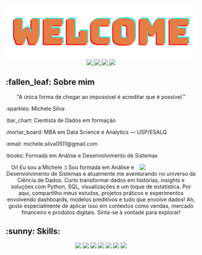 <img src="https://github.com/michelesilva20/michelesilva20/blob/main/welcome.png">

<div align="center" style="margin-bottom:10px">
  <a href="https://www.linkedin.com/in/michele-silva-462b21218/">
    <img src="https://img.shields.io/badge/linkedin-%230077B5.svg?style=for-the-badge&logo=linkedin&logoColor=white">
  </a>
  <a href="https://www.instagram.com/cosmusluz">
    <img src="https://img.shields.io/badge/Instagram-%23E4405F.svg?style=for-the-badge&logo=Instagram&logoColor=white">
  </a>
  <a href="mailto:michele.silva0511@gmail.com">
    <img src="https://img.shields.io/badge/Gmail-D14836?style=for-the-badge&logo=gmail&logoColor=white">
  </a>
  <a href="#">
    <img src="https://img.shields.io/badge/Discord-%235865F2.svg?style=for-the-badge&logo=discord&logoColor=white">
  </a>
</div>

<div>
  <h2>:fallen_leaf: Sobre mim</h2>
  <p align="center">"A única forma de chegar ao impossível é acreditar que é possível."</p>
  <div>
    <p>:sparkles: Michele Silva</p>
    <p>:bar_chart: Cientista de Dados em formação</p>
    <p>:mortar_board: MBA em Data Science e Analytics — USP/ESALQ</p>
    <p>:email: michele.silva0511@gmail.com</p>
    <p>:books: Formada em Análise e Desenvolvimento de Sistemas</p>
  </div>
  <img width="150px" align="right" src="https://media.giphy.com/media/v1.Y2lkPTc5MGI3NjExbHluZDRmb3V3MjN1MmFrbHFlbTVkZTZwcHowd2dmMjMzenc4eG0zdyZlcD12MV9pbnRlcm5hbF9naWZfYnlfaWQmY3Q9Zw/Xvl4x6XkIs8zXz5hVu/giphy.gif">

  <p align="center">
    Oi! Eu sou a Michele :) Sou formada em Análise e Desenvolvimento de Sistemas e atualmente me aventurando no universo da Ciência de Dados. Curto transformar dados em histórias, insights e soluções com Python, SQL, visualizações e um toque de estatística. Por aqui, compartilho meus estudos, projetos práticos e experimentos envolvendo dashboards, modelos preditivos e tudo que envolve dados! 
    Ah, gosto especialmente de aplicar isso em contextos como vendas, mercado financeiro e produtos digitais. Sinta-se à vontade para explorar! 
  </p>
</div>

<div>
  <h2 align="left">:sunny: Skills:</h2>
  <p align="center"> 
    <img src="https://img.shields.io/badge/Python-%2314354C.svg?style=for-the-badge&logo=python&logoColor=white"/>
    <img src="https://img.shields.io/badge/Pandas-150458.svg?style=for-the-badge&logo=pandas&logoColor=white"/>
    <img src="https://img.shields.io/badge/Numpy-%23013243.svg?style=for-the-badge&logo=numpy&logoColor=white"/>
    <img src="https://img.shields.io/badge/SQL-%2307405e.svg?style=for-the-badge&logo=mysql&logoColor=white"/>
    <img src="https://img.shields.io/badge/PostgreSQL-%23336791.svg?style=for-the-badge&logo=postgresql&logoColor=white"/>
    <img src="https://img.shields.io/badge/Power_BI-F2C811.svg?style=for-the-badge&logo=powerbi&logoColor=black"/>
    <img src="https://img.shields.io/badge/Excel-217346.svg?style=for-the-badge&logo=microsoft-excel&logoColor=white"/>
  </p>
</div>
